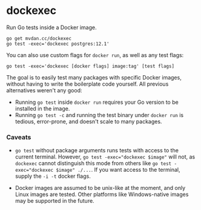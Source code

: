 # dockexec

Run Go tests inside a Docker image.

	go get mvdan.cc/dockexec
	go test -exec='dockexec postgres:12.1'

You can also use custom flags for `docker run`, as well as any test flags:

	go test -exec='dockexec [docker flags] image:tag' [test flags]

The goal is to easily test many packages with specific Docker images, without
having to write the boilerplate code yourself. All previous alternatives weren't
any good:

* Running `go test` inside `docker run` requires your Go version to be installed
  in the image.
* Running `go test -c` and running the test binary under `docker run` is
  tedious, error-prone, and doesn't scale to many packages.

### Caveats

* `go test` without package arguments runs tests with access to the current
  terminal. However, `go test -exec="dockexec $image"` will not, as `dockexec`
  cannot distinguish this mode from others like `go test -exec="dockexec $image"
  ./...`. If you want access to the terminal, supply the `-i -t` docker flags.

* Docker images are assumed to be unix-like at the moment, and only Linux images
  are tested. Other platforms like Windows-native images may be supported in the
  future.
